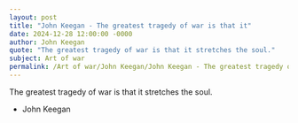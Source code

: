 ```yaml
---
layout: post
title: "John Keegan - The greatest tragedy of war is that it"
date: 2024-12-28 12:00:00 -0000
author: John Keegan
quote: "The greatest tragedy of war is that it stretches the soul."
subject: Art of war
permalink: /Art of war/John Keegan/John Keegan - The greatest tragedy of war is that it
---
```


The greatest tragedy of war is that it stretches the soul.

- John Keegan
